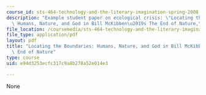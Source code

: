 ```yaml
---
course_id: sts-464-technology-and-the-literary-imagination-spring-2008
description: "Example student paper on ecological crisis: \"Locating the Boundaries:\
  \ Humans, Nature, and God in Bill McKibben\u2019s The End of Nature,\" by Lisa Crystal."
file_location: /coursemedia/sts-464-technology-and-the-literary-imagination-spring-2008/e94d3253ecfc317c9a8b278a52e014e3_crystal_wk11.pdf
file_type: application/pdf
layout: pdf
title: "Locating the Boundaries: Humans, Nature, and God in Bill McKibben\u2019s The\
  \ End of Nature"
type: course
uid: e94d3253ecfc317c9a8b278a52e014e3

---
```

None